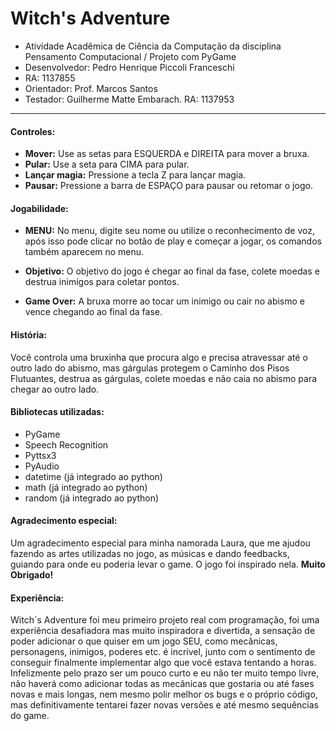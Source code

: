 # Witch's Adventure


* Atividade Acadêmica de Ciência da Computação da disciplina Pensamento Computacional / Projeto com PyGame
* Desenvolvedor: Pedro Henrique Piccoli Franceschi
* RA: 1137855
* Orientador: Prof. Marcos Santos
* Testador: Guilherme Matte Embarach. RA: 1137953
---
#### Controles:
* **Mover:** Use as setas para ESQUERDA e DIREITA para mover a bruxa.
* **Pular:** Use a seta para CIMA para pular.
* **Lançar magia:** Pressione a tecla Z para lançar magia.
* **Pausar:** Pressione a barra de ESPAÇO para pausar ou retomar o jogo.

#### Jogabilidade:

* **MENU:** No menu, digite seu nome ou utilize o reconhecimento de voz, após isso pode clicar no botão de play e começar a jogar, os comandos também aparecem no menu.
  
* **Objetivo:** O objetivo do jogo é chegar ao final da fase, colete moedas e destrua inimigos para coletar pontos.
  
* **Game Over:** A bruxa morre ao tocar um inimigo ou cair no abismo e vence chegando ao final da fase.

#### História:
Você controla uma bruxinha que procura algo e precisa atravessar até o outro lado do abismo, mas gárgulas protegem o Caminho dos Pisos Flutuantes, destrua as gárgulas, colete moedas e não caia no abismo para chegar ao outro lado.

#### Bibliotecas utilizadas:
* PyGame
* Speech Recognition
* Pyttsx3
* PyAudio
* datetime (já integrado ao python)
* math (já integrado ao python)
* random (já integrado ao python)

#### Agradecimento especial:
Um agradecimento especial para minha namorada Laura, que me ajudou fazendo as artes utilizadas no jogo, as músicas e dando feedbacks, guiando para onde eu poderia levar o game. O jogo foi inspirado nela. **Muito Obrigado!**

#### Experiência:
Witch´s Adventure foi meu primeiro projeto real com programação, foi uma experiência desafiadora mas muito inspiradora e divertida, a sensação de poder adicionar o que quiser em um jogo SEU, como mecânicas, personagens, inimigos, poderes etc. é incrível, junto com o sentimento de conseguir finalmente implementar algo que você estava tentando a horas. Infelizmente pelo prazo ser um pouco curto e eu não ter muito tempo livre, não haverá como adicionar todas as mecânicas que gostaria ou até fases novas e mais longas, nem mesmo polir melhor os bugs e o próprio código, mas definitivamente tentarei fazer novas versões e até mesmo sequências do game.

